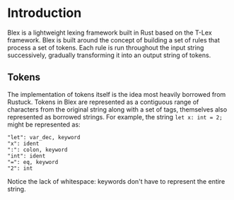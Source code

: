 # Introduction

Blex is a lightweight lexing framework built in Rust based on the T-Lex framework. Blex is built around the concept of building a set of rules that process a set of tokens. Each rule is run throughout the input string successively, gradually transforming it into an output string of tokens.

## Tokens

The implementation of tokens itself is the idea most heavily borrowed from Rustuck. Tokens in Blex are represented as a contiguous range of characters from the original string along with a set of tags, themselves also represented as borrowed strings. For example, the string `let x: int = 2;` might be represented as:

```
"let": var_dec, keyword
"x": ident
":": colon, keyword
"int": ident
"=": eq, keyword
"2": int
```

Notice the lack of whitespace: keywords don't have to represent the entire string.